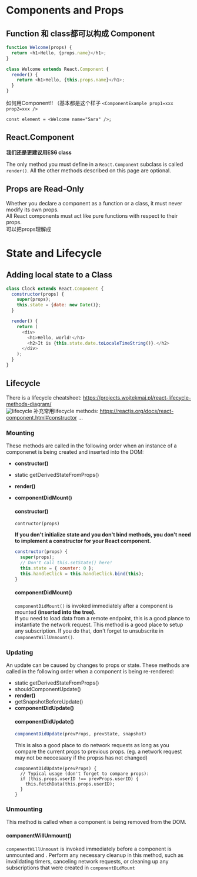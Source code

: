 # Components and Props

## Function 和 class都可以构成 Component
```javascript
function Welcome(props) {
  return <h1>Hello, {props.name}</h1>;
}
```

```javascript
class Welcome extends React.Component {
  render() {
    return <h1>Hello, {this.props.name}</h1>;
  }
}
```

如何用Component!! （基本都是这个样子 `<ComponentExample prop1=xxx prop2=xxx />`    
```
const element = <Welcome name="Sara" />;
```

## React.Component
**我们还是更建议用ES6 class**

The only method you must define in a `React.Component` subclass is called `render()`. All the other methods described on this page are optional.

## Props are Read-Only
Whether you declare a component as a function or a class, it must never modify its own props.   
All React components must act like pure functions with respect to their props.   
可以把props理解成

# State and Lifecycle

## Adding local state to a Class
```javascript
class Clock extends React.Component {
  constructor(props) {
    super(props);
    this.state = {date: new Date()};
  }

  render() {
    return (
      <div>
        <h1>Hello, world!</h1>
        <h2>It is {this.state.date.toLocaleTimeString()}.</h2>
      </div>
    );
  }
}
```

## Lifecycle
There is a lifecycle cheatsheet: https://projects.wojtekmaj.pl/react-lifecycle-methods-diagram/   
![lifecycle](https://user-images.githubusercontent.com/36396754/100670138-4f22ad80-3313-11eb-8786-681cdf7d6ac7.png)
补充常用lifecycle methods: https://reactjs.org/docs/react-component.html#constructor ...

  ### Mounting
  These methods are called in the following order when an instance of a componenet is being created and inserted into the DOM:   
  * **constructor()**
  * static getDerivedStateFromProps()
  * **render()**
  * **componentDidMount()**

    #### constructor()
    ```
    contructor(props)
    ```
    **If you don't initialize state and you don't bind methods, you don't need to implement a constructor for your React component.**   
    ```javascript
    constructor(props) {
      super(props);
      // Don't call this.setState() here!
      this.state = { counter: 0 };
      this.handleClick = this.handleClick.bind(this);
    }
    ```
    #### componentDidMount()
    `componentDidMount()` is invoked immediately after a component is mounted **(inserted into the tree).**    
    If you need to load data from a remote endpoint, this is a good plance to instantiate the network request.
    This method is a good place to setup any subscription. If you do that, don't forget to unsubscrite in `componentWillUnmount()`.    
    
  ### Updating
  An update can be caused by changes to props or state. These methods are called in the following order when a component is being re-rendered:   
  * static getDerivedStateFromProps()
  * shouldComponentUpdate()
  * **render()**
  * getSnapshotBeforeUpdate()
  * **componentDidUpdate()**
    #### componentDidUpdate()
    ```javascript
    componentDidUpdate(prevProps, prevState, snapshot)
    ```
    This is also a good place to do network requests as long as you compare the current props to previous props. (eg. a network request may not be neccesaary if the propss has not changed)   
    ```javacript
    componentDidUpdate(prevProps) {
      // Typical usage (don't forget to compare props):
      if (this.props.userID !== prevProps.userID) {
        this.fetchData(this.props.userID);
      }
    }
    ```
  ### Unmounting
  This method is called when a component is being removed from the DOM.    
   #### componentWillUnmount()
   `compenentWillUnmount` is invoked immediately before a component is unmounted and . Perform any necessary cleanup in this method, such as invalidating timers, canceling network requests, or cleaning up any subscriptions that were created in `componentDidMount`
